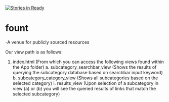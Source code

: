 [![Stories in Ready](https://badge.waffle.io/reqdotbody/fount.png?label=ready&title=Ready)](https://waffle.io/reqdotbody/fount)
# fount
-A venue for publicly sourced resources

Our view path is as follows:
1. index.html (From which you can access the following views found within the App folder)
  a. subcategory_searchbar_view (Shows the results of querying the subcategory database based on searchbar input keyword)
  b. subcategory_category_view (Shows all subcategories based on the selected category)
    i. results_view (Upon selection of a subcategory in view (a) or (b) you will see the queried results of links that match the selected subcategory)

